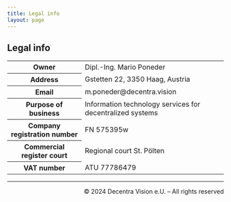 ```yaml
---
title: Legal info
layout: page
---
```


## Legal info

<table>
    <tr>
        <th>Owner</th>
        <td>Dipl.-Ing. Mario Poneder</td>
    </tr>
    <tr>
        <th>Address</th>
        <td>Gstetten 22, 3350 Haag, Austria</td>
    </tr>
    <tr>
        <th>Email</th>
        <td>m.poneder@decentra.vision</td>
    </tr>
    <tr>
        <th>Purpose of business</th>
        <td>Information technology services for decentralized systems</td>
    </tr>
    <tr>
        <th>Company registration number</th>
        <td>FN 575395w</td>
    </tr>
    <tr>
        <th>Commercial register court</th>
        <td>Regional court St. Pölten</td>
    </tr>
    <tr>
        <th>VAT number</th>
        <td>ATU 77786479</td>
    </tr>
</table>

---

<p align="right">
&copy; 2024 Decentra Vision e.U. &ndash; All rights reserved
</p>
